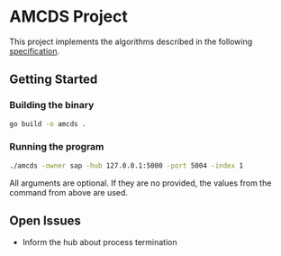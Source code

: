 # AMCDS Project

This project implements the algorithms described in the following [specification](http://www.cs.ubbcluj.ro/~rares/course/amcds/res/communication-protocol.proto).

## Getting Started

### Building the binary

```bash
go build -o amcds .
```

### Running the program

```bash
./amcds -owner sap -hub 127.0.0.1:5000 -port 5004 -index 1
```

All arguments are optional. If they are no provided, the values from the command from above are used.

## Open Issues

- Inform the hub about process termination
